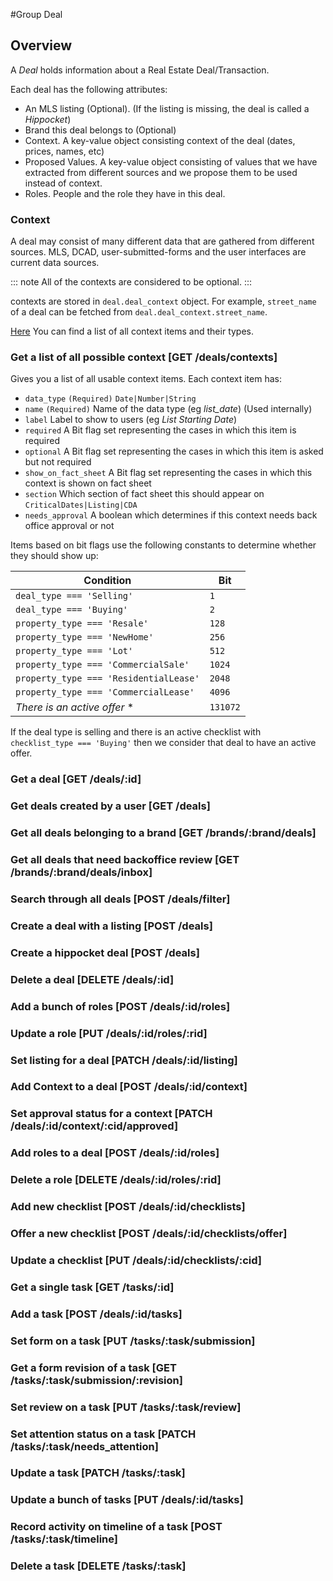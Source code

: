 #Group Deal

## Overview

A _Deal_ holds information about a Real Estate Deal/Transaction.

Each deal has the following attributes:

* An MLS listing (Optional). (If the listing is missing, the deal is called a _Hippocket_)
* Brand this deal belongs to (Optional)
* Context. A key-value object consisting context of the deal (dates, prices, names, etc)
* Proposed Values. A key-value object consisting of values that we have extracted from
  different sources and we propose them to be used instead of context.
* Roles. People and the role they have in this deal.

### Context

A deal may consist of many different data that are gathered from different sources.
MLS, DCAD, user-submitted-forms and the user interfaces are current data sources.

::: note
All of the contexts are considered to be optional.
:::

contexts are stored in `deal.deal_context` object.
For example, `street_name` of a deal can be fetched from `deal.deal_context.street_name`.

[Here](https://gitlab.com/rechat/server/blob/testing/lib/models/Deal/context.js) You can find a list of all
context items and their types.

### Get a list of all possible context [GET /deals/contexts]

Gives you a list of all usable context items.
Each context item has:

* `data_type` `(Required)` `Date|Number|String`
* `name`      `(Required)`  Name of the data type (eg _list_date_) (Used internally)
* `label`                   Label to show to users (eg _List Starting Date_)
* `required`                A Bit flag set representing the cases in which this item is required
* `optional`                A Bit flag set representing the cases in which this item is asked but not required
* `show_on_fact_sheet`      A Bit flag set representing the cases in which this context is shown on fact sheet
* `section`                 Which section of fact sheet this should appear on `CriticalDates|Listing|CDA`
* `needs_approval`          A boolean which determines if this context needs back office approval or not

Items based on bit flags use the following constants to determine whether they should show up:

Condition                              | Bit
---------------------------------------|-----
`deal_type === 'Selling'`              | `1`
`deal_type === 'Buying'`               | `2`
`property_type === 'Resale'`           | `128`
`property_type === 'NewHome'`          | `256`
`property_type === 'Lot'`              | `512`
`property_type === 'CommercialSale'`   | `1024`
`property_type === 'ResidentialLease'` | `2048`
`property_type === 'CommercialLease'`  | `4096`
_There is an active offer_ *           | `131072`

If the deal type is selling and there is an active checklist with `checklist_type === 'Buying'`
then we consider that deal to have an active offer.

<!-- include(tests/deal/getContexts.md) -->

### Get a deal [GET /deals/:id]
<!-- include(tests/deal/get.md) -->

### Get deals created by a user [GET /deals]
<!-- include(tests/deal/getAll.md) -->

### Get all deals belonging to a brand [GET /brands/:brand/deals]
<!-- include(tests/deal/getBrandDeals.md) -->

### Get all deals that need backoffice review [GET /brands/:brand/deals/inbox]
<!-- include(tests/deal/getBrandInbox.md) -->

### Search through all deals [POST /deals/filter]
<!-- include(tests/deal/filter.md) -->

### Create a deal with a listing [POST /deals]
<!-- include(tests/deal/create.md) -->

### Create a hippocket deal [POST /deals]
<!-- include(tests/deal/createHippocket.md) -->

### Delete a deal [DELETE /deals/:id]
<!-- include(tests/deal/remove.md) -->

### Add a bunch of roles [POST /deals/:id/roles]
<!-- include(tests/deal/addRole.md) -->

### Update a role [PUT /deals/:id/roles/:rid]
<!-- include(tests/deal/updateRole.md) -->

### Set listing for a deal [PATCH /deals/:id/listing]
<!-- include(tests/deal/patchListing.md) -->

### Add Context to a deal [POST /deals/:id/context]
<!-- include(tests/deal/addContext.md) -->

### Set approval status for a context [PATCH /deals/:id/context/:cid/approved]
<!-- include(tests/deal/approveContext.md) -->

### Add roles to a deal [POST /deals/:id/roles]
<!-- include(tests/deal/addRole.md) -->

### Delete a role [DELETE /deals/:id/roles/:rid]
<!-- include(tests/deal/removeRole.md) -->

### Add new checklist [POST /deals/:id/checklists]
<!-- include(tests/deal/addChecklist.md) -->

### Offer a new checklist [POST /deals/:id/checklists/offer]
<!-- include(tests/deal/offerChecklist.md) -->

### Update a checklist [PUT /deals/:id/checklists/:cid]
<!-- include(tests/deal/updateChecklist.md) -->

### Get a single task [GET /tasks/:id]
<!-- include(tests/deal/getTask.md) -->

### Add a task [POST /deals/:id/tasks]
<!-- include(tests/deal/addTask.md) -->

### Set form on a task [PUT /tasks/:task/submission]
<!-- include(tests/deal/setSubmission.md) -->

### Get a form revision of a task [GET /tasks/:task/submission/:revision]
<!-- include(tests/deal/getRevision.md) -->

### Set review on a task [PUT /tasks/:task/review]
<!-- include(tests/deal/setReview.md) -->

### Set attention status on a task [PATCH /tasks/:task/needs_attention]
<!-- include(tests/deal/patchAttention.md) -->

### Update a task [PATCH /tasks/:task]
<!-- include(tests/deal/updateTask.md) -->

### Update a bunch of tasks [PUT /deals/:id/tasks]
<!-- include(tests/deal/updateTasks.md) -->

### Record activity on timeline of a task [POST /tasks/:task/timeline]
<!-- include(tests/deal/addActivity.md) -->

### Delete a task [DELETE /tasks/:task]
<!-- include(tests/deal/removeTask.md) -->